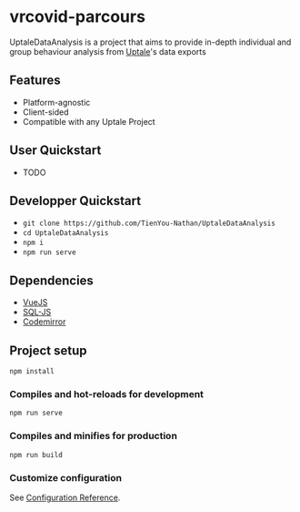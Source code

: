 # vrcovid-parcours

UptaleDataAnalysis is a project that aims to provide in-depth individual and group behaviour analysis from [Uptale](https://www.uptale.io/en/home)'s data exports

## Features

- Platform-agnostic
- Client-sided
- Compatible with any Uptale Project

## User Quickstart

- TODO

## Developper Quickstart

- `git clone https://github.com/TienYou-Nathan/UptaleDataAnalysis`
- `cd UptaleDataAnalysis`
- `npm i`
- `npm run serve`

## Dependencies

- [VueJS](https://github.com/vuejs/vue)
- [SQL-JS](https://github.com/sql-js/sql.js)
- [Codemirror](https://github.com/codemirror/CodeMirror)

## Project setup

```
npm install
```

### Compiles and hot-reloads for development

```
npm run serve
```

### Compiles and minifies for production

```
npm run build
```

### Customize configuration

See [Configuration Reference](https://cli.vuejs.org/config/).
